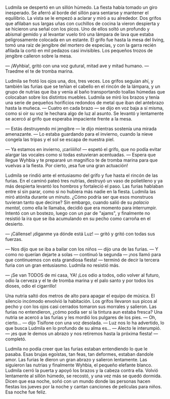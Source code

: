Ludmila se despertó en un sillón húmedo. La fiesta había tomado un giro
inesperado. Se aferró al borde del sillón para sentarse y mantener el
equilibrio. La vista se le empezó a aclarar y miró a su alrededor. Dos grifos
que afilaban sus largas uñas con cuchillos de cocina la vieron despierta y se
hicieron una señal con los picos. Uno de ellos soltó un profundo y abismal
gemido y al levantar vuelo tiró una lámpara de lava que estaba peligrosamente
colocada en un estante. El grifo fue hasta la mesa del living, tomó una raiz de
jengibre del mortero de especias, y con la garra recién afilada la cortó en mil
pedazos casi invisibles. Los pequeños trozos de jengibre calleron sobre la mesa.

— ¡Wyhbia!, gritó con una voz gutural, mitad ave y mitad humano. — Traedme el
te de tromba marina.

Ludmila se frotó los ojos una, dos, tres veces. Los grifos seguían ahí, y
también las furias que se teñían el cabello en el rincón de la lámpara, y un
grupo de nutrias que iba y venía al baño transportando toallas húmedas que
colocaban sobre los distintos muebles. Ludmila se miró los brazos y tenía una
serie de pequeños horificios redondos de metal que iban del antebrazo hasta la
muñeca. — Cuatro en cada brazo — se dijo en voz baja a sí misma, como si oir su
voz le hechara algo de luz al asunto. Se levantó y lentamente se acercó al grifo
que esperaba impaciente frente a la mesa.

— Estás destruyendo mi jengibre — le dijo mientras sostenía una mirada
amenazante. — Lo estaba guardando para el invierno, cuando la nieve congela
las tripas y el sol se escapa de nuestra piel.

— Ya estamos en invierno, ¡cariiiiño! — espetó el grifo, que no podía evitar
alargar las vocales como si todas estuvieran acentuadas. — Espera que llegue
Wyhbia y te prepararé un magnífico te de tromba marina para que vuelvas a la
fiesta. Por cierto, ¡esa fue una gran actuación!

Ludmila se rindió ante el entusiasmo del grifo y fue hasta el rincón de las
furias. En el caminó pateó tres nutrias, destruyó un vaso de polietileno y ya
más despierta levantó los hombros y fortaleció el paso. Las furias hablaban
entre sí sin parar, como si no hubiera más nadie en la fiesta. Ludmila las miró
atónita durante un minuto. ¿Cómo podría ser que esos monstruos tuvieran tanto
que decirse? Sin embargo, cuando salió de su *palacio mental*, como ella le
llamaba, decidió que era momento para interrumpir. Intentó con un bostezo, luego
con un par de "ajams", y finalmente no resistió la ira que se iba acumulando en
su pecho como carroña en el desierto.

— ¡Cállense! ¡diganme ya dónde está Luz! — gritó y gritó con todas sus fuerzas.

— Nos dijo que se iba a bailar con los niños — dijo una de las furias. — Y como
no querían dejarte a solas — continuó la segunda — ¡nos llamó para que
continuemos con esta grandiosa fiesta! — terminó de decir la tercera furia con
un gran entusiasmo. Ludmila no resistió más.

— ¡Se van TODOS de mi casa, YA! ¡Los odio a todos, odio volver al futuro, odio
la cerveza y el te de tromba marina y el palo santo y por todos los dioses, odio
el cigarrillo!

Una nutria saltó dos metros de alto para apagar el equipo de música. El silencio
incómodo envolvió la habitación. Los grifos llevaron sus picos al pecho y con
los ojos casi cerrados tomaron sus morrales y salieron. Las furias no
entendieron, ¿cómo podía ser si la tintura aun estaba fresca? Una nutria se
acercó a las furias y les mordió los pulgares de los pies. — Oh, cierto... —
dijo Tisífone con una voz desolada. — Luz nos lo ha advertido, lo que busca
Ludmila en lo profundo de su alma es... — Alecto le interumpió. — ¡es que le
demos un abrazo y nos retiremos hasta la próxima fiesta! — completó.

Ludmila no podía creer que las furias estaban entendiendo lo que le pasaba. Esas
brujas egoístas, tan feas, tan deformes, estaban dandole amor. Las furias le
dieron un gran abrazo y salieron lentamente. Las siguieron las nutrias y
finalmente Wyhbia, el pequeño elefante blanco. Ludmila cerró la puerta y apoyó
los brazos y la cabeza contra ella. Volvió lentamente al sillón húmedo, se
recostó, y una vez más se quedó dormida. Dicen que esa noche, soñó con un mundo
donde las personas hacen fiestas los jueves por la noche y cantan canciones de
películas para niños. Esa noche fue feliz.

